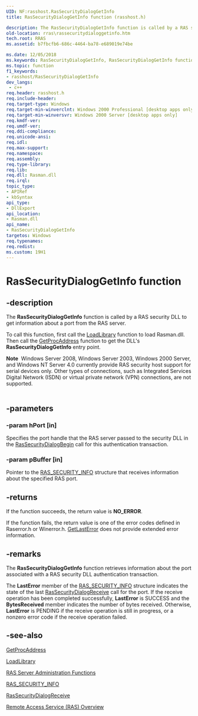 ```yaml
---
UID: NF:rasshost.RasSecurityDialogGetInfo
title: RasSecurityDialogGetInfo function (rasshost.h)

description: The RasSecurityDialogGetInfo function is called by a RAS security DLL to get information about a port from the RAS server.
old-location: rras\rassecuritydialoggetinfo.htm
tech.root: RRAS
ms.assetid: b7fbcfb6-686c-4464-ba78-e689019e74be

ms.date: 12/05/2018
ms.keywords: RasSecurityDialogGetInfo, RasSecurityDialogGetInfo function [RAS], _ras_rassecuritydialoggetinfo, rasshost/RasSecurityDialogGetInfo, rras.rassecuritydialoggetinfo
ms.topic: function
f1_keywords:
- rasshost/RasSecurityDialogGetInfo
dev_langs:
 - c++
req.header: rasshost.h
req.include-header: 
req.target-type: Windows
req.target-min-winverclnt: Windows 2000 Professional [desktop apps only]
req.target-min-winversvr: Windows 2000 Server [desktop apps only]
req.kmdf-ver: 
req.umdf-ver: 
req.ddi-compliance: 
req.unicode-ansi: 
req.idl: 
req.max-support: 
req.namespace: 
req.assembly: 
req.type-library: 
req.lib: 
req.dll: Rasman.dll
req.irql: 
topic_type:
- APIRef
- kbSyntax
api_type:
- DllExport
api_location:
- Rasman.dll
api_name:
- RasSecurityDialogGetInfo
targetos: Windows
req.typenames: 
req.redist: 
ms.custom: 19H1
---
```


# RasSecurityDialogGetInfo function


## -description


The 
<b>RasSecurityDialogGetInfo</b> function is called by a RAS security DLL to get information about a port from the RAS server.

To call this function, first call the 
<a href="https://docs.microsoft.com/windows/desktop/api/libloaderapi/nf-libloaderapi-loadlibrarya">LoadLibrary</a> function to load Rasman.dll. Then call the 
<a href="https://docs.microsoft.com/windows/desktop/api/libloaderapi/nf-libloaderapi-getprocaddress">GetProcAddress</a> function to get the DLL's 
<b>RasSecurityDialogGetInfo</b> entry point.
<div class="alert"><b>Note</b>  Windows Server 2008, 
  Windows Server 2003,
  Windows 2000 Server, and
  Windows NT Server 4.0 currently provide RAS security host support for serial devices only. Other types of connections, such as Integrated Services Digital Network (ISDN) or virtual private network (VPN) connections, are not supported.</div><div> </div>

## -parameters




### -param hPort [in]

Specifies the port handle that the RAS server passed to the security DLL in the 
<a href="https://docs.microsoft.com/windows/desktop/api/rasshost/nf-rasshost-rassecuritydialogbegin">RasSecurityDialogBegin</a> call for this authentication transaction.


### -param pBuffer [in]

Pointer to the 
<a href="https://docs.microsoft.com/windows/desktop/api/rasshost/ns-rasshost-ras_security_info">RAS_SECURITY_INFO</a> structure that receives information about the specified RAS port.


## -returns



If the function succeeds, the return value is <b>NO_ERROR</b>.

If the function fails, the return value is one of the error codes defined in Raserror.h or Winerror.h. 
<a href="https://docs.microsoft.com/previous-versions/windows/desktop/wab/-wab-iabcontainer-getlasterror">GetLastError</a> does not provide extended error information.




## -remarks



The 
<b>RasSecurityDialogGetInfo</b> function retrieves information about the port associated with a RAS security DLL authentication transaction.

The <b>LastError</b> member of the 
<a href="https://docs.microsoft.com/windows/desktop/api/rasshost/ns-rasshost-ras_security_info">RAS_SECURITY_INFO</a> structure indicates the state of the last 
<a href="https://docs.microsoft.com/windows/desktop/api/rasshost/nf-rasshost-rassecuritydialogreceive">RasSecurityDialogReceive</a> call for the port. If the receive operation has been completed successfully, <b>LastError</b> is SUCCESS and the <b>BytesReceived</b> member indicates the number of bytes received. Otherwise, <b>LastError</b> is PENDING if the receive operation is still in progress, or a nonzero error code if the receive operation failed.




## -see-also




<a href="https://docs.microsoft.com/windows/desktop/api/libloaderapi/nf-libloaderapi-getprocaddress">GetProcAddress</a>



<a href="https://docs.microsoft.com/windows/desktop/api/libloaderapi/nf-libloaderapi-loadlibrarya">LoadLibrary</a>



<a href="https://docs.microsoft.com/windows/desktop/RRAS/ras-server-administration-functions">RAS Server Administration Functions</a>



<a href="https://docs.microsoft.com/windows/desktop/api/rasshost/ns-rasshost-ras_security_info">RAS_SECURITY_INFO</a>



<a href="https://docs.microsoft.com/windows/desktop/api/rasshost/nf-rasshost-rassecuritydialogreceive">RasSecurityDialogReceive</a>



<a href="https://docs.microsoft.com/windows/desktop/RRAS/about-remote-access-service">Remote Access Service (RAS) Overview</a>
 

 

